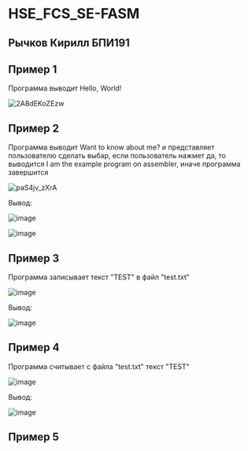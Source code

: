 # HSE_FCS_SE-FASM
## Рычков Кирилл БПИ191
## Пример 1
Программа выводит Hello, World! 

![2A8dEKoZEzw](https://user-images.githubusercontent.com/36132918/93001001-8499d500-f534-11ea-93b3-51e26ed056a8.jpg)

## Пример 2
Программа выводит Want to know about me? и представляет пользователю сделать выбар, если пользователь нажмет да, то выводится I am the example program on assembler, иначе программа завершится

![paS4jv_zXrA](https://user-images.githubusercontent.com/36132918/93001061-0a1d8500-f535-11ea-8cab-22cd008b471b.jpg)

Вывод:

![image](https://user-images.githubusercontent.com/36132918/93001469-d09a4900-f537-11ea-9afd-c41224da3103.png)

![image](https://user-images.githubusercontent.com/36132918/93001478-ec055400-f537-11ea-82a1-39da99e138b0.png)



## Пример 3
Программа записывает текст "TEST" в файл "test.txt"

![image](https://user-images.githubusercontent.com/36132918/93001386-54076a80-f537-11ea-9cd3-0a95686b35d2.png)

Вывод:

![image](https://user-images.githubusercontent.com/36132918/93001410-74372980-f537-11ea-9b8b-c00558d0957a.png)

## Пример 4
Программа считывает с файла "test.txt" текст "TEST"

![image](https://user-images.githubusercontent.com/36132918/93001782-3091ef00-f53a-11ea-8df6-1389a6e49b6e.png)

Вывод: 

![image](https://user-images.githubusercontent.com/36132918/93001821-63d47e00-f53a-11ea-91f8-da731c9c6286.png)

## Пример 5
